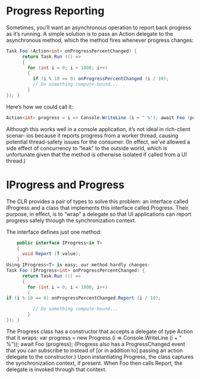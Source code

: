 # Progress Reporting
Sometimes, you’ll want an asynchronous operation to report back progress as it’s running. A simple solution is to pass an Action delegate to the asynchronous method, which the method fires whenever progress changes:
```c#
Task Foo (Action<int> onProgressPercentChanged) {
      return Task.Run (() =>
      {
        for (int i = 0; i < 1000; i++)
        {
          if (i % 10 == 0) onProgressPercentChanged (i / 10);
          // Do something compute-bound...
        }
}); }
```
Here’s how we could call it:
```c#
Action<int> progress = i => Console.WriteLine (i + " %"); await Foo (progress);
```
Although this works well in a console application, it’s not ideal in rich-client scenar‐ ios because it reports progress from a worker thread, causing potential thread-safety issues for the consumer. (In effect, we’ve allowed a side effect of concurrency to “leak” to the outside world, which is unfortunate given that the method is otherwise isolated if called from a UI thread.)

# IProgress<T> and Progress<T>
The CLR provides a pair of types to solve this problem: an interface called IProgress<T> and a class that implements this interface called Progress<T>. Their purpose, in effect, is to “wrap” a delegate so that UI applications can report progress safely through the synchronization context.

The interface defines just one method:
```c#
    public interface IProgress<in T>
    {
      void Report (T value);
    }
Using IProgress<T> is easy; our method hardly changes:
Task Foo (IProgress<int> onProgressPercentChanged) {
      return Task.Run (() =>
      {
        for (int i = 0; i < 1000; i++)
        {
if (i % 10 == 0) onProgressPercentChanged.Report (i / 10);

          // Do something compute-bound...
        }
}); }
```
The Progress<T> class has a constructor that accepts a delegate of type Action<T> that it wraps:
var progress = new Progress<int> (i => Console.WriteLine (i + " %")); await Foo (progress);
(Progress<T> also has a ProgressChanged event that you can subscribe to instead of [or in addition to] passing an action delegate to the constructor.) Upon instantiating Progress<int>, the class captures the synchronization context, if present. When Foo then calls Report, the delegate is invoked through that context.